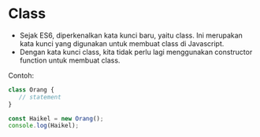 # Class

- Sejak ES6, diperkenalkan kata kunci baru, yaitu class. Ini merupakan kata kunci yang digunakan untuk membuat class di Javascript. 
- Dengan kata kunci class, kita tidak perlu lagi menggunakan constructor function untuk membuat class. 

Contoh: 

```javascript
class Orang {
   // statement 
}

const Haikel = new Orang(); 
console.log(Haikel);
```